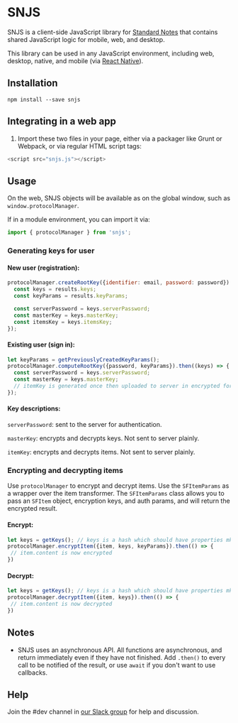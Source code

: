 # SNJS

SNJS is a client-side JavaScript library for [Standard Notes](https://standardnotes.org) that contains shared JavaScript logic for mobile, web, and desktop.

This library can be used in any JavaScript environment, including web, desktop, native, and mobile (via [React Native](https://github.com/standardnotes/mobile/blob/master/src/lib/snjs.js)).

## Installation

`npm install --save snjs`

## Integrating in a web app

1. Import these two files in your page, either via a packager like Grunt or Webpack, or via regular HTML script tags:

```javascript
<script src="snjs.js"></script>
```

## Usage

On the web, SNJS objects will be available as on the global window, such as `window.protocolManager`.

If in a module environment, you can import it via:

```javascript
import { protocolManager } from 'snjs';
```

### Generating keys for user

#### New user (registration):

```javascript
protocolManager.createRootKey({identifier: email, password: password}).then((results) => {
  const keys = results.keys;
  const keyParams = results.keyParams;

  const serverPassword = keys.serverPassword;
  const masterKey = keys.masterKey;
  const itemsKey = keys.itemsKey;
});
```

#### Existing user (sign in):

```javascript
let keyParams = getPreviouslyCreatedKeyParams();
protocolManager.computeRootKey({password, keyParams}).then((keys) => {
  const serverPassword = keys.serverPassword;
  const masterKey = keys.masterKey;
  // itemKey is generated once then uploaded to server in encrypted form.
});
```

#### Key descriptions:
`serverPassword`: sent to the server for authentication.

`masterKey`: encrypts and decrypts keys. Not sent to server plainly.

`itemKey`: encrypts and decrypts items. Not sent to server plainly.

### Encrypting and decrypting items

Use `protocolManager` to encrypt and decrypt items. Use the `SFItemParams` as a wrapper over the item transformer. The `SFItemParams` class allows you to pass an `SFItem` object, encryption keys, and auth params, and will return the encrypted result.

#### Encrypt:

```javascript
let keys = getKeys(); // keys is a hash which should have properties mk and ak.
protocolManager.encryptItem({item, keys, keyParams}).then(() => {
 // item.content is now encrypted
})
```

#### Decrypt:

```javascript
let keys = getKeys(); // keys is a hash which should have properties mk and ak.
protocolManager.decryptItem({item, keys}).then(() => {
 // item.content is now decrypted
})
```

## Notes
- SNJS uses an asynchronous API. All functions are asynchronous, and return immediately even if they have not finished. Add `.then()` to every call to be notified of the result, or use `await` if you don't want to use callbacks.
## Help
Join the #dev channel in [our Slack group](https://standardnotes.org/slack) for help and discussion.
